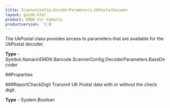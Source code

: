 ```yaml
---
title: ScannerConfig.DecoderParameters.UkPostalDecoder
layout: guide.html
product: EMDK For Xamarin
productversion: '1.0'
---
```

The UkPostal class provides access to parameters that are available for the UkPostal decoder.

**Type** - Symbol.XamarinEMDK.Barcode.ScannerConfig.DecoderParameters.BaseDecoder

##Properties

###ReportCheckDigit
Transmit UK Postal data with or without the check digit.

**Type** - System.Boolean












